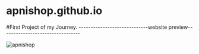 # apnishop.github.io

#First Project of my Journey.
-----------------------------website preview---------------------------------

![apnishop](https://user-images.githubusercontent.com/113454708/210628841-1151b181-872f-4c32-b024-f7b50e71813f.png)
